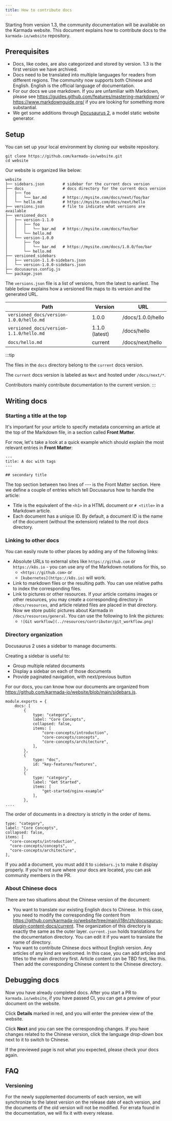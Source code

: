 ```yaml
---
title: How to contribute docs
---
```


Starting from version 1.3, the community documentation will be available on the Karmada website.
This document explains how to contribute docs to
the `karmada-io/website` repository.

## Prerequisites

- Docs, like codes, are also categorized and stored by version.
  1.3 is the first version we have archived.
- Docs need to be translated into multiple languages for readers from different regions.
  The community now supports both Chinese and English.
  English is the official language of documentation.
- For our docs we use markdown. If you are unfamiliar with Markdown, please see https://guides.github.com/features/mastering-markdown/ or https://www.markdownguide.org/ if you are looking for something more substantial. 
- We get some additions through [Docusaurus 2](https://docusaurus.io/), a model static website generator.

## Setup

You can set up your local environment by cloning our website repository.

```shell
git clone https://github.com/karmada-io/website.git
cd website
```

Our website is organized like below:

```
website
├── sidebars.json        # sidebar for the current docs version
├── docs                 # docs directory for the current docs version
│   ├── foo
│   │   └── bar.md       # https://mysite.com/docs/next/foo/bar
│   └── hello.md         # https://mysite.com/docs/next/hello
├── versions.json        # file to indicate what versions are available
├── versioned_docs
│   ├── version-1.1.0
│   │   ├── foo
│   │   │   └── bar.md   # https://mysite.com/docs/foo/bar
│   │   └── hello.md
│   └── version-1.0.0
│       ├── foo
│       │   └── bar.md   # https://mysite.com/docs/1.0.0/foo/bar
│       └── hello.md
├── versioned_sidebars
│   ├── version-1.1.0-sidebars.json
│   └── version-1.0.0-sidebars.json
├── docusaurus.config.js
└── package.json
```

The `versions.json` file is a list of versions, from the latest to earliest.
The table below explains how a versioned file maps to its version and the generated URL.

| Path                                    | Version        | URL               |
| --------------------------------------- | -------------- | ----------------- |
| `versioned_docs/version-1.0.0/hello.md` | 1.0.0          | /docs/1.0.0/hello |
| `versioned_docs/version-1.1.0/hello.md` | 1.1.0 (latest) | /docs/hello       |
| `docs/hello.md`                         | current        | /docs/next/hello  |

:::tip

The files in the `docs` directory belong to the `current` docs version.

The `current` docs version is labeled as `Next` and hosted under `/docs/next/*`.

Contributors mainly contribute documentation to the current version.
:::

## Writing docs

### Starting a title at the top

It's important for your article to specify metadata concerning an article at the top of the Markdown file, in a section called **Front Matter**.

For now, let's take a look at a quick example which should explain the most relevant entries in **Front Matter**:

```
---
title: A doc with tags
---

## secondary title
```

The top section between two lines of --- is the Front Matter section. Here we define a couple of entries which tell Docusaurus how to handle the article:
* Title is the equivalent of the `<h1>` in a HTML document or `# <title>` in a Markdown article.
* Each document has a unique ID. By default, a document ID is the name of the document (without the extension) related to the root docs directory.

### Linking to other docs

You can easily route to other places by adding any of the following links:
* Absolute URLs to external sites like `https://github.com` or `https://k8s.io` - you can use any of the Markdown notations for this, so
  * `<https://github.com>` or
  * `[kubernetes](https://k8s.io)` will work.
* Link to markdown files or the resulting path.
  You can use relative paths to index the corresponding files.
* Link to pictures or other resources.
  If your article contains images or other resources, you may create a corresponding directory in `/docs/resources`, and article related files are placed in that directory.
  Now we store public pictures about Karmada in `/docs/resources/general`. You can use the following to link the pictures:
  * `![Git workflow](../resources/contributor/git_workflow.png)`

### Directory organization 

Docusaurus 2 uses a sidebar to manage documents. 

Creating a sidebar is useful to:
* Group multiple related documents
* Display a sidebar on each of those documents
* Provide paginated navigation, with next/previous button

For our docs, you can know how our documents are organized from <https://github.com/karmada-io/website/blob/main/sidebars.js>.

```
module.exports = {
    docs: [
        {
            type: "category",
            label: "Core Concepts",
            collapsed: false,
            items: [
                "core-concepts/introduction",
                "core-concepts/concepts",
                "core-concepts/architecture",
            ],
        },
        {
            type: "doc",
            id: "key-features/features",
        },
        {
            type: "category",
            label: "Get Started",
            items: [
                "get-started/nginx-example"
            ],
        },
....
```

The order of documents in a directory is strictly in the order of items.
```
type: "category",
label: "Core Concepts",
collapsed: false,
items: [
  "core-concepts/introduction",
  "core-concepts/concepts",
  "core-concepts/architecture",
],
```

If you add a document, you must add it to `sidebars.js` to make it display properly. If you're not sure where your docs are located, you can ask community members in the PR.

### About Chinese docs

There are two situations about the Chinese version of the document:
* You want to translate our existing English docs to Chinese. In this case, you need to modify the corresponding file content from <https://github.com/karmada-io/website/tree/main/i18n/zh/docusaurus-plugin-content-docs/current>. 
  The organization of this directory is exactly the same as the outer layer. `current.json` holds translations for the documentation directory. You can edit it if you want to translate the name of directory.
* You want to contribute Chinese docs without English version. Any articles of any kind are welcomed. In this case, you can add articles and titles to the main directory first. Article content can be TBD first, like this. 
  Then add the corresponding Chinese content to the Chinese directory.

## Debugging docs

Now you have already completed docs. After you start a PR to `karmada.io/website`, if you have passed CI, you can get a preview of your document on the website.

Click **Details** marked in red, and you will enter the preview view of the website.

Click **Next** and you can see the corresponding changes. If you have changes related to the Chinese version, click the language drop-down box next to it to switch to Chinese.

If the previewed page is not what you expected, please check your docs again.

## FAQ

### Versioning

For the newly supplemented documents of each version, we will synchronize to the latest version on the release date of each version, and the documents of the old version will not be modified.
For errata found in the documentation, we will fix it with every release.
